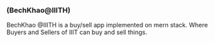 ###  (BechKhao@IIITH)


BechKhao @IIITH is a  buy/sell app implemented on mern stack. Where Buyers and Sellers of IIIT can buy and sell things.

